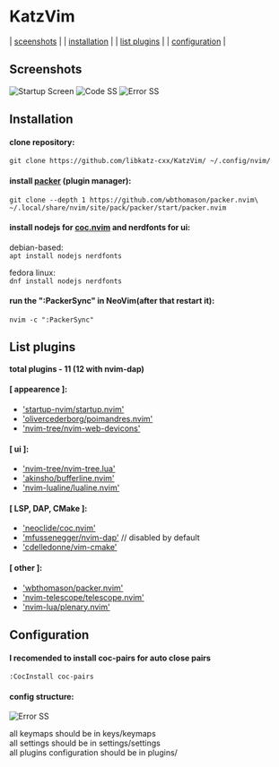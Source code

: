 # KatzVim
| [sceenshots](#screenshots)      |
| [installation](#installation)   |
| [list plugins](#list-plugins)   |
| [configuration](#configuration) |

## Screenshots
![Startup Screen](https://raw.github.com/libkatz-cxx/KatzNVim/main/screenshots/startup_screen.png)
![Code SS](https://raw.github.com/libkatz-cxx/KatzNVim/main/screenshots/code.png)
![Error SS](https://raw.github.com/libkatz-cxx/KatzNVim/main/screenshots/lsp.png)

## Installation
#### clone repository:
```
git clone https://github.com/libkatz-cxx/KatzVim/ ~/.config/nvim/
```

#### install [packer](https://github.com/wbthomason/packer.nvim) (plugin manager):
```
git clone --depth 1 https://github.com/wbthomason/packer.nvim\   
~/.local/share/nvim/site/pack/packer/start/packer.nvim
```

#### install nodejs for [coc.nvim](https://github.com/neoclide/coc.nvim) and nerdfonts for ui:   
debian-based:   
``` apt install nodejs nerdfonts ```

fedora linux:   
``` dnf install nodejs nerdfonts ``` 

#### run the ":PackerSync" in NeoVim(after that restart it):    
``` nvim -c ":PackerSync" ```

## List plugins   
**total plugins - 11 (12 with nvim-dap)**  

#### [ appearence ]:   
* ['startup-nvim/startup.nvim'](https://github.com/startup-nvim/startup.nvim)   
* ['olivercederborg/poimandres.nvim'](https://github.com/olivercederborg/poimandres.nvim)   
* ['nvim-tree/nvim-web-devicons'](https://github.com/nvim-tree/nvim-web-devicons)   

#### [ ui ]:   
* ['nvim-tree/nvim-tree.lua'](https://github.com/nvim-tree/nvim-tree.lua)    
* ['akinsho/bufferline.nvim'](https://github.com/akinsho/bufferline.nvim)     
* ['nvim-lualine/lualine.nvim'](https://github.com/nvim-lualine/lualine.nvim)   

#### [ LSP, DAP, CMake ]:   
* ['neoclide/coc.nvim'](https://github.com/neoclide/coc.nvim)   
* ['mfussenegger/nvim-dap'](https://github.com/mfussenegger/nvim-dap)   // disabled by default   
* ['cdelledonne/vim-cmake'](https://github.com/cdelledonne/vim-cmake)   

#### [ other ]:   
* ['wbthomason/packer.nvim'](https://github.com/wbthomason/packer.nvim)   
* ['nvim-telescope/telescope.nvim'](https://github.com/nvim-telescope/telescope.nvim)   
* ['nvim-lua/plenary.nvim'](https://github.com/nvim-lua/plenary.nvim)   


## Configuration   
#### I recomended to install coc-pairs for auto close pairs   
``` :CocInstall coc-pairs ```   

#### config structure:
![Error SS](https://raw.github.com/libkatz-cxx/KatzNVim/main/screenshots/tree.png)
        
all keymaps should be in keys/keymaps   
all settings should be in settings/settings   
all plugins configuration should be in plugins/   
